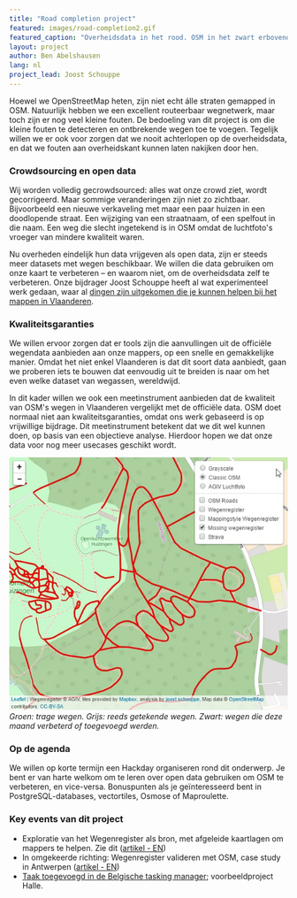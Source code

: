 ```yaml
---
title: "Road completion project"
featured: images/road-completion2.gif
featured_caption: "Overheidsdata in het rood. OSM in het zwart erbovenop. In de loop der tijd worden plaatsen waar er geen OSM wegen zijn (en je dus rood ziet) alsmaar zeldzamer."
layout: project
author: Ben Abelshausen
lang: nl
project_lead: Joost Schouppe
---
```


Hoewel we OpenStreetMap heten, zijn niet echt álle straten gemapped in OSM. Natuurlijk hebben we een excellent routeerbaar wegnetwerk, maar toch zijn er nog veel kleine fouten. De bedoeling van dit project is om die kleine fouten te detecteren en ontbrekende wegen toe te voegen. Tegelijk willen we er ook voor zorgen dat we nooit achterlopen op de overheidsdata, en dat we fouten aan overheidskant kunnen laten nakijken door hen.

### Crowdsourcing en open data

Wij worden volledig gecrowdsourced: alles wat onze crowd ziet, wordt gecorrigeerd. Maar sommige veranderingen zijn niet zo zichtbaar. Bijvoorbeeld een nieuwe verkaveling met maar een paar huizen in een doodlopende straat. Een wijziging van een straatnaam, of een spelfout in die naam. Een weg die slecht ingetekend is in OSM omdat de luchtfoto's vroeger van mindere kwaliteit waren.

Nu overheden eindelijk hun data vrijgeven als open data, zijn er steeds meer datasets met wegen beschikbaar. We willen die data gebruiken om onze kaart te verbeteren – en waarom niet, om de overheidsdata zelf te verbeteren. Onze bijdrager Joost Schouppe heeft al wat experimenteel werk gedaan, waar al [dingen zijn uitgekomen die je kunnen helpen bij het mappen in Vlaanderen](http://www.openstreetmap.org/user/joost%20schouppe/diary/39250).

### Kwaliteitsgaranties

We willen ervoor zorgen dat er tools zijn die aanvullingen uit de officiële wegendata aanbieden aan onze mappers, op een snelle en gemakkelijke manier. Omdat het niet enkel Vlaanderen is dat dit soort data aanbiedt, gaan we proberen iets te bouwen dat eenvoudig uit te breiden is naar om het even welke dataset van wegassen, wereldwijd.

In dit kader willen we ook een meetinstrument aanbieden dat de kwaliteit van OSM's wegen in Vlaanderen vergelijkt met de officiële data. OSM doet normaal niet aan kwaliteitsgaranties, omdat ons werk gebaseerd is op vrijwillige bijdrage. Dit meetinstrument betekent dat we dit wel kunnen doen, op basis van een objectieve analyse. Hierdoor hopen we dat onze data voor nog meer usecases geschikt wordt.

![](/assets/images/road-completion1.jpg)
*Groen: trage wegen. Grijs: reeds getekende wegen. Zwart: wegen die deze maand verbeterd of toegevoegd werden.*

### Op de agenda

We willen op korte termijn een Hackday organiseren rond dit onderwerp. Je bent er van harte welkom om te leren over open data gebruiken om OSM te verbeteren, en vice-versa. Bonuspunten als je geïnteresseerd bent in PostgreSQL-databases, vectortiles, Osmose of Maproulette.

### Key events van dit project

* Exploratie van het Wegenregister als bron, met afgeleide kaartlagen om mappers te helpen. Zie dit ([artikel - EN](http://www.openstreetmap.org/user/joost%20schouppe/diary/39250))
* In omgekeerde richting: Wegenregister valideren met OSM, case study in Antwerpen ([artikel - EN](http://www.openstreetmap.org/user/joost%20schouppe/diary/39573))
* [Taak toegevoegd in de Belgische tasking manager](https://tasks.osm.be/project/2); voorbeeldproject Halle.
